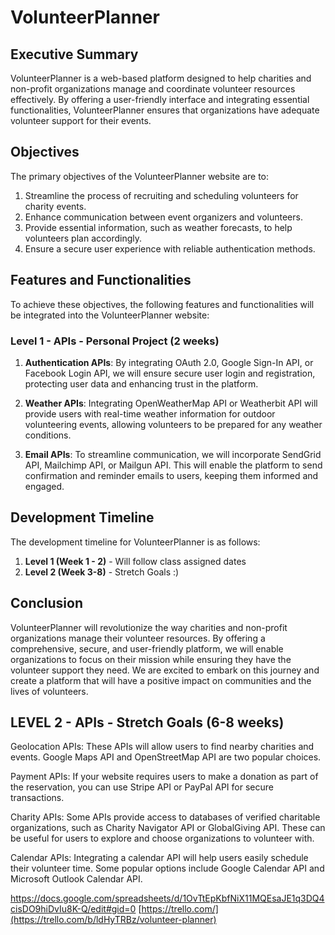 # VolunteerPlanner

## Executive Summary

VolunteerPlanner is a web-based platform designed to help charities and non-profit organizations manage and coordinate volunteer resources effectively. By offering a user-friendly interface and integrating essential functionalities, VolunteerPlanner ensures that organizations have adequate volunteer support for their events.

## Objectives

The primary objectives of the VolunteerPlanner website are to:

1. Streamline the process of recruiting and scheduling volunteers for charity events.
2. Enhance communication between event organizers and volunteers.
3. Provide essential information, such as weather forecasts, to help volunteers plan accordingly.
4. Ensure a secure user experience with reliable authentication methods.

## Features and Functionalities

To achieve these objectives, the following features and functionalities will be integrated into the VolunteerPlanner website:

### Level 1 - APIs - Personal Project (2 weeks)

1. **Authentication APIs**: By integrating OAuth 2.0, Google Sign-In API, or Facebook Login API, we will ensure secure user login and registration, protecting user data and enhancing trust in the platform.

2. **Weather APIs**: Integrating OpenWeatherMap API or Weatherbit API will provide users with real-time weather information for outdoor volunteering events, allowing volunteers to be prepared for any weather conditions.

3. **Email APIs**: To streamline communication, we will incorporate SendGrid API, Mailchimp API, or Mailgun API. This will enable the platform to send confirmation and reminder emails to users, keeping them informed and engaged.

## Development Timeline

The development timeline for VolunteerPlanner is as follows:

1. **Level 1 (Week 1 - 2)** - Will follow class assigned dates
2. **Level 2 (Week 3-8)** - Stretch Goals :)

## Conclusion

VolunteerPlanner will revolutionize the way charities and non-profit organizations manage their volunteer resources. By offering a comprehensive, secure, and user-friendly platform, we will enable organizations to focus on their mission while ensuring they have the volunteer support they need. We are excited to embark on this journey and create a platform that will have a positive impact on communities and the lives of volunteers.

LEVEL 2 - APIs - Stretch Goals (6-8 weeks)
--------

Geolocation APIs: These APIs will allow users to find nearby charities and events. Google Maps API and OpenStreetMap API are two popular choices.

Payment APIs: If your website requires users to make a donation as part of the reservation, you can use Stripe API or PayPal API for secure transactions.

Charity APIs: Some APIs provide access to databases of verified charitable organizations, such as Charity Navigator API or GlobalGiving API. These can be useful for users to explore and choose organizations to volunteer with.

Calendar APIs: Integrating a calendar API will help users easily schedule their volunteer time. Some popular options include Google Calendar API and Microsoft Outlook Calendar API.


https://docs.google.com/spreadsheets/d/1OvTtEpKbfNiX11MQEsaJE1q3DQ4cisDO9hiDvIu8K-Q/edit#gid=0
[https://trello.com/](https://trello.com/b/ldHyTRBz/volunteer-planner)
